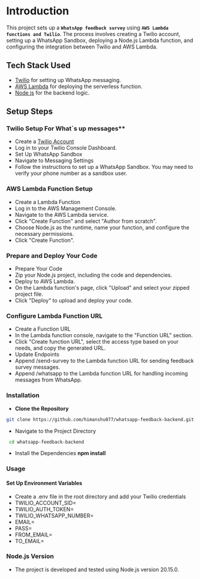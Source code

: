 # Introduction

This project sets up a **`WhatsApp feedback survey`** using **`AWS Lambda functions and Twilio`**. The process involves creating a Twilio account, setting up a WhatsApp Sandbox, deploying a Node.js Lambda function, and configuring the integration between Twilio and AWS Lambda.


## Tech Stack Used
- [Twilio](https://www.twilio.com/) for setting up WhatsApp messaging.
- [AWS Lambda](https://ap-south-1.console.aws.amazon.com/lambda/home?region=ap-south-1#/discover)  for deploying the serverless function.
- [Node js](https://nodejs.org/en/download/package-manager) for the backend logic.

## Setup Steps
### Twilio Setup For What`s up messages**
- Create a  [Twilio Account](https://ap-south-1.console.aws.amazon.com/lambda/home?region=ap-south-1#/discover)
- Log in to your Twilio Console Dashboard.
- Set Up WhatsApp Sandbox
- Navigate to Messaging Settings
- Follow the instructions to set up a WhatsApp Sandbox. You may need to verify your phone number as a sandbox user.

### AWS Lambda Function Setup
- Create a Lambda Function
- Log in to the AWS Management Console.
- Navigate to the AWS Lambda service.
- Click "Create Function" and select "Author from scratch".
- Choose Node.js as the runtime, name your function, and configure the necessary permissions.
- Click "Create Function".
### Prepare and Deploy Your Code
- Prepare Your Code
- Zip your Node.js project, including the code and dependencies.
- Deploy to AWS Lambda.
- On the Lambda function's page, click "Upload" and select your zipped project file.
- Click "Deploy" to upload and deploy your code.
### Configure Lambda Function URL
- Create a Function URL
- In the Lambda function console, navigate to the "Function URL" section.
- Click "Create function URL", select the access type based on your needs, and copy the generated URL.
- Update Endpoints
- Append /send-survey to the Lambda function URL for sending feedback survey messages.
- Append /whatsapp to the Lambda function URL for handling incoming messages from WhatsApp.
### Installation
- **Clone the Repository**
```bash
git clone https://github.com/himanshu077/whatsapp-feedback-backend.git
```
- Navigate to the Project Directory
```bash 
 cd whatsapp-feedback-backend
```
- Install the Dependencies **npm install**
### Usage
 #### Set Up Environment Variables
- Create a .env file in the root directory and add your Twilio credentials
- TWILIO_ACCOUNT_SID=
- TWILIO_AUTH_TOKEN=
- TWILIO_WHATSAPP_NUMBER=
- EMAIL=
- PASS=
- FROM_EMAIL=
- TO_EMAIL=
### Node.js Version
- The project is developed and tested using Node.js version 20.15.0.












